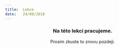 ```yaml
---
title:  Lekce
date:   24/09/2018
---
```


### <center>Na této lekci pracujeme.</center>
<center>Prosim zkuste to znovu pozdeji.</center>